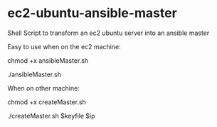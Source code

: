 # ec2-ubuntu-ansible-master
Shell Script to transform an ec2 ubuntu server into an ansible master

Easy to use when on the ec2 machine:

chmod +x ansibleMaster.sh

./ansibleMaster.sh

When on other machine:

chmod +x createMaster.sh

./createMaster.sh $keyfile $ip
